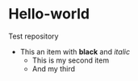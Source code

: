 # Hello-world
Test repository
* This an item with **black** and *italic*
  * This is my second item
   * And my third
